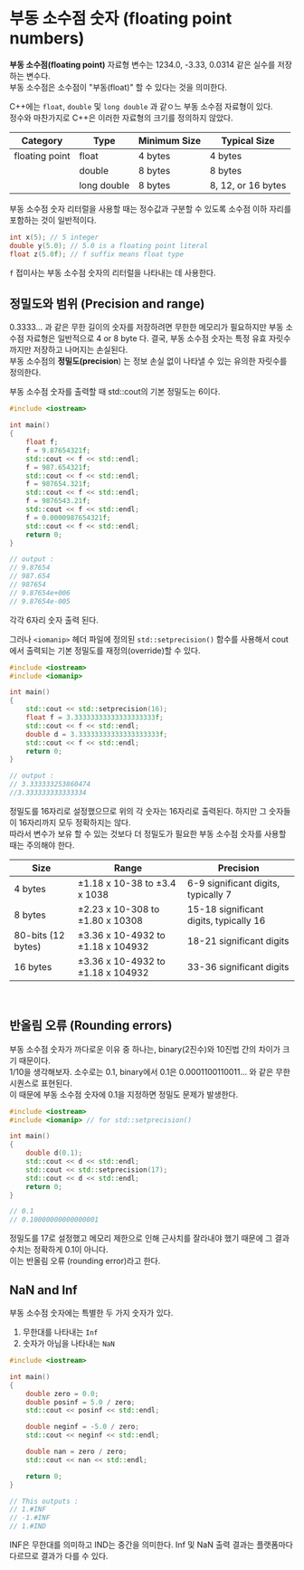# 부동 소수점 숫자 (floating point numbers)

**부동 소수점(floating point)** 자료형 변수는 1234.0, -3.33, 0.0314 같은 실수를 저장하는 변수다.<br>
부동 소수점은 소수점이 "부동(float)" 할 수 있다는 것을 의미한다.<br>

C++에는 `float`, `double` 및 `long double` 과 같ㅇ느 부동 소수점 자료형이 있다.<br>
정수와 마찬가지로 C++은 이러한 자료형의 크기를 정의하지 않았다.

| Category       | Type        | Minimum Size | Typical Size       |
| -------------- | ----------- | ------------ | ------------------ |
| floating point | float       | 4 bytes      | 4 bytes            |
|                | double      | 8 bytes      | 8 bytes            |
|                | long double | 8 bytes      | 8, 12, or 16 bytes |

부동 소수점 숫자 리터럴을 사용할 때는 정수값과 구분할 수 있도록 소수점 이하 자리를 포함하는 것이 일반적이다.

```cpp
int x(5); // 5 integer
double y(5.0); // 5.0 is a floating point literal
float z(5.0f); // f suffix means float type
```

`f` 접미사는 부동 소수점 숫자의 리터럴을 나타내는 데 사용한다.

## 정밀도와 범위 (Precision and range)

0.3333... 과 같은 무한 길이의 숫자를 저장하려면 무한한 메모리가 필요하지만 부동 소수점 자료형은 일반적으로 4 or 8 byte 다. 결국, 부동 소수점 숫자는 특정 유효 자릿수까지만 저장하고 나머지는 손실된다.<br>
부동 소수점의 **정밀도(precision**) 는 정보 손실 없이 나타낼 수 있는 유의한 자릿수를 정의한다.<br>

부동 소수점 숫자를 출력할 때 std::cout의 기본 정밀도는 6이다.

```cpp
#include <iostream>

int main()
{
    float f;
    f = 9.87654321f;
    std::cout << f << std::endl;
    f = 987.654321f;
    std::cout << f << std::endl;
    f = 987654.321f;
    std::cout << f << std::endl;
    f = 9876543.21f;
    std::cout << f << std::endl;
    f = 0.0000987654321f;
    std::cout << f << std::endl;
    return 0;
}

// output :
// 9.87654
// 987.654
// 987654
// 9.87654e+006
// 9.87654e-005
```

각각 6자리 숫자 출력 된다.<br>

그러나 `<iomanip>` 헤더 파일에 정의된 `std::setprecision()` 함수를 사용해서 cout에서 출력되는 기본 정밀도를 재정의(override)할 수 있다.

```cpp
#include <iostream>
#include <iomanip>

int main()
{
    std::cout << std::setprecision(16);
    float f = 3.33333333333333333333f;
    std::cout << f << std::endl;
    double d = 3.33333333333333333333f;
    std::cout << f << std::endl;
    return 0;
}

// output :
// 3.333333253860474
//3.333333333333334
```

정밀도를 16자리로 설정했으므로 위의 각 숫자는 16자리로 출력된다. 하지만 그 숫자들이 16자리까지 모두 정확하지는 않다.<br>
따라서 변수가 보유 할 수 있는 것보다 더 정밀도가 필요한 부동 소수점 숫자를 사용할 때는 주의해야 한다.

| Size               | Range                             | Precision                              |
| ------------------ | --------------------------------- | -------------------------------------- |
| 4 bytes            | ±1.18 x 10-38 to ±3.4 x 1038      | 6-9 significant digits, typically 7    |
| 8 bytes            | ±2.23 x 10-308 to ±1.80 x 10308   | 15-18 significant digits, typically 16 |
| 80-bits (12 bytes) | ±3.36 x 10-4932 to ±1.18 x 104932 | 18-21 significant digits               |
| 16 bytes           | ±3.36 x 10-4932 to ±1.18 x 104932 | 33-36 significant digits               |

<br>

## 반올림 오류 (Rounding errors)

부동 소수점 숫자가 까다로운 이유 중 하나는, binary(2진수)와 10진법 간의 차이가 크기 때문이다.<br>
1/10을 생각해보자. 소수로는 0.1, binary에서 0.1은 0.0001100110011... 와 같은 무한 시퀀스로 표현된다. <br>
이 때문에 부동 소수점 숫자에 0.1을 지정하면 정밀도 문제가 발생한다.

```cpp
#include <iostream>
#include <iomanip> // for std::setprecision()

int main()
{
    double d(0.1);
    std::cout << d << std::endl;
    std::cout << std::setprecision(17);
    std::cout << d << std::endl;
    return 0;
}

// 0.1
// 0.10000000000000001
```

정밀도를 17로 설정했고 메모리 제한으로 인해 근사치를 잘라내야 했기 때문에 그 결과 수치는 정확하게 0.1이 아니다. <br>
이는 반올림 오류 (rounding error)라고 한다.

## NaN and Inf

부동 소수점 숫자에는 특별한 두 가지 숫자가 있다.
 1. 무한대를 나타내는 `Inf`
 2. 숫자가 아님을 나타내는 `NaN`

```cpp
#include <iostream>

int main()
{
    double zero = 0.0;
    double posinf = 5.0 / zero;
    std::cout << posinf << std::endl;

    double neginf = -5.0 / zero;
    std::cout << neginf << std::endl;

    double nan = zero / zero;
    std::cout << nan << std::endl;

    return 0;
}

// This outputs :
// 1.#INF
// -1.#INF
// 1.#IND
```

INF은 무한대를 의미하고 IND는 중간을 의미한다. Inf 및 NaN 출력 결과는 플랫폼마다 다르므로 결과가 다를 수 있다.